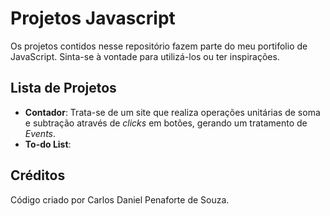 # Projetos Javascript
Os projetos contidos nesse repositório fazem parte do meu portifolio de JavaScript. Sinta-se à vontade para utilizá-los ou ter inspirações.
## Lista de Projetos
 - **Contador**: Trata-se de um site que realiza operações unitárias de soma e subtração através de *clicks* em botões, gerando um tratamento de *Events*. 
 - **To-do List**:
## Créditos
Código criado por Carlos Daniel Penaforte de Souza.
